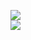 [![](https://img.shields.io/badge/Made%20With-Github%20Spray-lightgrey.svg?style=for-the-badge&logo=github)](https://github.com/Annihil/github-spray#2219)  
[![](https://i.imgur.com/2DrTn0Z.gif)](https://github.com/Annihil/github-spray)